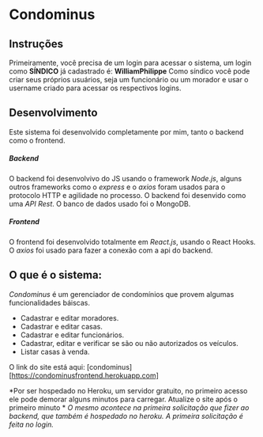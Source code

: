 # Condominus

## Instruções
Primeiramente, você precisa de um login para acessar o sistema, um login como **SÍNDICO** já cadastrado é: **WilliamPhilippe**
Como síndico você pode criar seus próprios usuários, seja um funcionário ou um morador e usar o username criado para acessar os
respectivos logins.

## Desenvolvimento
Este sistema foi desenvolvido completamente por mim, tanto o backend como o frontend.
##### Backend
O backend foi desenvolvivo do JS usando o framework *Node.js*, alguns outros frameworks como o *express* e o *axios* foram usados para
o protocolo HTTP e agilidade no processo. O backend foi desenvido como uma *API Rest*.
O banco de dados usado foi o MongoDB.
##### Frontend
O frontend foi desenvolvido totalmente em *React.js*, usando o React Hooks. O *axios* foi usado para fazer a conexão com a api do backend. 

## O que é o sistema:
*Condominus* é um gerenciador de condomínios que provem algumas funcionalidades báiscas.
* Cadastrar e editar moradores.
* Cadastrar e editar casas.
* Cadastrar e editar funcionários.
* Cadastrar, editar e verificar se são ou não autorizados os veículos.
* Listar casas à venda.

O link do site está aqui: [condominus][https://condominusfrontend.herokuapp.com]

*Por ser hospedado no Heroku, um servidor gratuito, no primeiro acesso ele pode demorar alguns minutos para carregar. Atualize o site após o primeiro minuto *
*O mesmo acontece na primeira solicitação que fizer ao backend, que também é hospedado no heroku. A primeira solicitação é feita no login.*
